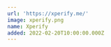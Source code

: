 ```yaml
---
url: 'https://xperify.me/'
image: xperify.png
name: Xperify
added: 2022-02-20T10:00:00.000Z
---
```

